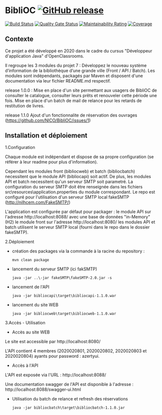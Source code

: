 # BibliOC [![GitHub release](https://img.shields.io/github/release/NlCO/BibliOC.svg)](https://GitHub.com/NlCO/BibliOC/releases/)

[![Build Status](https://travis-ci.com/NlCO/BibliOC.svg?branch=master)](https://travis-ci.com/NlCO/BibliOC)
[![Quality Gate Status](https://sonarcloud.io/api/project_badges/measure?project=NlCO_BibliOC&metric=alert_status)](https://sonarcloud.io/dashboard?id=NlCO_BibliOC)
[![Maintainability Rating](https://sonarcloud.io/api/project_badges/measure?project=NlCO_BibliOC&metric=sqale_rating)](https://sonarcloud.io/dashboard?id=NlCO_BibliOC)
[![Coverage](https://sonarcloud.io/api/project_badges/measure?project=NlCO_BibliOC&metric=coverage)](https://sonarcloud.io/dashboard?id=NlCO_BibliOC)

## Contexte
Ce projet a été développé en 2020 dans le cadre du cursus "Développeur d'application Java" d'OpenClassrooms.

Il regroupe les 3 modules du projet 7 : Développez le nouveau système d’information de la bibliothèque d’une grande ville (Front / API / Batch).
Les modules sont indépendants, packagés par Maven et disposent d'une documentation via leur fichier README.md respectif.
 
release 1.0.0 :
Mise en place d'un site permettant aux usagers de BibliOC de consulter le catalogue, consulter leurs prêts et renouveler cette période une fois. 
Mise en place d'un batch de mail de relance pour les retards de restitution de livres.

release 1.1.0
Ajout d'un fonctionnalite de réservation des ouvrages (https://github.com/NlCO/BibliOC/issues/1)

## Installation et déploiement
1.Configuration

Chaque module est indépendant et dispose de sa propre configuration (se référer à leur readme pour plus d'information).

Cependant les modules front (bibliocweb) et batch (bibliocbatch) necessitent que le module API (bibliocapi) soit actif.
De plus, les modules API et batch necessitent qu'un serveur SMTP soit parametré. La configuration du serveur SMTP doit être renseignée dans les fichiers src\resources\application.properties du module correspondant.
Le repo est configuré pour l'utilisation d'un serveur SMTP local fakeSMTP (http://nilhcem.com/FakeSMTP/)

L'application est configurée par défaut pour packager : 
le module API sur l'adresse http://localhost:8088/ avec une base de données "in-Memory" (H2)
le module front sur l'adresse http://localhost:8080/
les modules API et batch utilisent le serveur SMTP local (fourni dans le repo dans le dossier fakeSMTP).
  
2.Déploiement

  * création des packages via la commande à la racine du repository :
  
        mvn clean package

  * lancement du serveur SMTP (ici fakSMTP)
    
        java -jar ..\-jar fakeSMTP\fakeSMTP-2.0.jar -s
    
  * lancement de l'API
    
        java -jar bibliocapi\target\bibliocapi-1.1.0.war

  * lancement du site WEB
    
        java -jar bibliocweb\target\bibliocweb-1.1.0.war
          
3.Accès - Utilisation

  * Accès au site WEB
  
Le site est accessible par http://localhost:8080/

L'API contient 4 membres (2020020801, 2020020802, 2020020803 et 2020020804) ayants pour password : azertyui.


  * Accès à l'API
    
L'API est exposée via l'URL : http://localhost:8088/

Une documentation swagger de l'API est disponible à l'adresse : http://localhost:8088/swagger-ui.html


  * Utilisation du batch de relance et refresh des réservations
   
        java -jar bibliocbatch\target\bibliocbatch-1.1.0.jar

